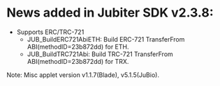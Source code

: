 # News added in Jubiter SDK v2.3.8:
+ Supports ERC/TRC-721
     + JUB_BuildERC721AbiETH: Build ERC-721 TransferFrom ABI(methodID=23b872dd) for ETH.
     + JUB_BuildTRC721Abi:        Build TRC-721 TransferFrom ABI(methodID=23b872dd) for TRX.

Note: Misc applet version v1.1.7(Blade), v5.1.5(JuBio).
